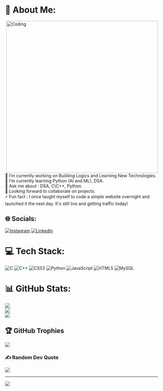 
# 💫 About Me:
<img align="right" alt="Coding" width="500" src="https://camo.githubusercontent.com/d3a9f3a787ffc69aa73aa0a5cb5a29b968b823b62d80f7b589a705664dde9e2b/68747470733a2f2f7777772e627970656f706c652e636f6d2f77702d636f6e74656e742f75706c6f6164732f323031392f30332f70656f706c652d61742d776f726b2e676966"> 
  🔭 I’m currently working on Building Logics and Learning New Technologies.<br>🌱 I’m currently learning Python (AI and ML), DSA.<br>💬 Ask me about : DSA, C\C++, Python.<br>👯 Looking forward to collaborate on projects.<br>⚡ Fun fact : I once taught myself to code a simple website overnight and launched it the next day. It's still live and getting traffic today!


## 🌐 Socials:
[![Instagram](https://img.shields.io/badge/Instagram-%23E4405F.svg?logo=Instagram&logoColor=white)](https://instagram.com/lucky_singh2421) [![LinkedIn](https://img.shields.io/badge/LinkedIn-%230077B5.svg?logo=linkedin&logoColor=white)](https://linkedin.com/in/lokesh-singh-pawar-bb7841250/) 

# 💻 Tech Stack:
![C](https://img.shields.io/badge/c-%2300599C.svg?style=for-the-badge&logo=c&logoColor=white) ![C++](https://img.shields.io/badge/c++-%2300599C.svg?style=for-the-badge&logo=c%2B%2B&logoColor=white) ![CSS3](https://img.shields.io/badge/css3-%231572B6.svg?style=for-the-badge&logo=css3&logoColor=white) ![Python](https://img.shields.io/badge/python-3670A0?style=for-the-badge&logo=python&logoColor=ffdd54) ![JavaScript](https://img.shields.io/badge/javascript-%23323330.svg?style=for-the-badge&logo=javascript&logoColor=%23F7DF1E) ![HTML5](https://img.shields.io/badge/html5-%23E34F26.svg?style=for-the-badge&logo=html5&logoColor=white) ![MySQL](https://img.shields.io/badge/mysql-%2300f.svg?style=for-the-badge&logo=mysql&logoColor=white)
# 📊 GitHub Stats:
![](https://github-readme-stats.vercel.app/api?username=Lucky-2421&theme=gruvbox&hide_border=false&include_all_commits=true&count_private=false)<br/>
![](https://github-readme-streak-stats.herokuapp.com/?user=Lucky-2421&theme=gruvbox&hide_border=false)<br/>
![](https://github-readme-stats.vercel.app/api/top-langs/?username=Lucky-2421&theme=gruvbox&hide_border=false&include_all_commits=true&count_private=false&layout=compact)

## 🏆 GitHub Trophies
![](https://github-profile-trophy.vercel.app/?username=Lucky-2421&theme=radical&no-frame=false&no-bg=false&margin-w=4)

### ✍️ Random Dev Quote
![](https://quotes-github-readme.vercel.app/api?type=horizontal&theme=radical)

---
[![](https://visitcount.itsvg.in/api?id=Lucky-2421&icon=9&color=1)](https://visitcount.itsvg.in)

<!-- Proudly created with GPRM ( https://gprm.itsvg.in ) -->
